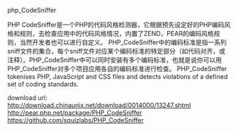 php_CodeSniffer

PHP CodeSniffer是一个PHP的代码风格检测器，它根据预先设定好的PHP编码风格和规则，去检查应用中的代码风格情况，内置了ZEND，PEAR的编码风格规则，当然开发者也可以进行自定义。
PHP_CodeSniffer中的编码标准是指一系列sniff文件的集合，每个sniff文件对应某个编码标准的特定部分（如代码对齐，或注释）。PHP_CodeSniffer中可以同时安装有多个编码标准，也就是说你可以用PHP_CodeSniffer对多个项目应用各自的编码标准进行检查。
PHP_CodeSniffer tokenises PHP, JavaScript and CSS files and detects violations of a defined set of coding standards.

download url:
http://download.chinaunix.net/download/0014000/13247.shtml
http://pear.php.net/package/PHP_CodeSniffer
https://github.com/squizlabs/PHP_CodeSniffer
